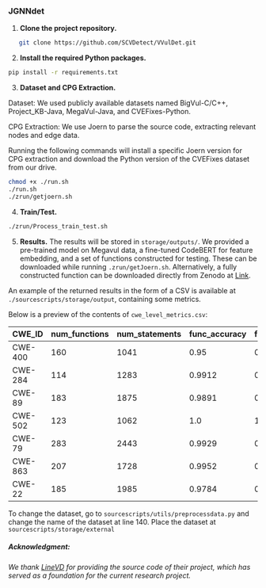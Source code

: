 ### JGNNdet

1. **Clone the project repository.**

```bash
   git clone https://github.com/SCVDetect/VVulDet.git
```

2. **Install the required Python packages.**

```bash
pip install -r requirements.txt
```
3. **Dataset and CPG Extraction.**

Dataset: We used publicly available datasets named BigVul-C/C++, Project_KB-Java, MegaVul-Java, and CVEFixes-Python.

CPG Extraction: We use Joern to parse the source code, extracting relevant nodes and edge data.

Running the following commands will install a specific Joern version for CPG extraction and download the Python version of the CVEFixes dataset from our drive.

```bash
chmod +x ./run.sh
./run.sh
./zrun/getjoern.sh
```

4. **Train/Test.**

```bash
./zrun/Process_train_test.sh
```
5. **Results.**
The results will be stored in ```storage/outputs/```. We provided a pre-trained model on Megavul data, a fine-tuned CodeBERT for feature embedding, and a set of functions constructed for testing. These can be downloaded while running ```.zrun/getJoern.sh```. Alternatively, a fully constructed function can be downloaded directly from Zenodo at [Link](https://zenodo.org/records/16629448?token=eyJhbGciOiJIUzUxMiJ9.eyJpZCI6ImM3YTE1NzY0LTViN2UtNGE0NS1hOTVkLTA3NzdiYTU4YzkzYiIsImRhdGEiOnt9LCJyYW5kb20iOiIwNTQ2MWVlNjAxOWQ3OGE1NWMwNWMyZWIyYWViNDU4NyJ9.xQtMKVIZkkUWTmHSOrjU85PB3S6VMTTe85v8TgAlVxEHD-CmWWv4iPrdG1jYAtGAvs_ZMfyD8QbQ1FulpIzriA).

An example of the returned results in the form of a CSV is available at ```./sourcescripts/storage/output```, containing some metrics.

Below is a preview of the contents of `cwe_level_metrics.csv`:

| CWE_ID   | num_functions | num_statements | func_accuracy | func_precision | func_recall | func_f1 | stmt_accuracy | stmt_precision | stmt_recall | stmt_f1 | func_pr_auc | stmt_pr_auc |
|----------|---------------|----------------|---------------|----------------|-------------|---------|---------------|----------------|-------------|---------|--------------|--------------|
| CWE-400  | 160           | 1041           | 0.95          | 0.6364         | 0.9745      | 0.7012  | 0.9837        | 0.7423         | 0.5289      | 0.5485  | 0.3010       | 0.0799       |
| CWE-284  | 114           | 1283           | 0.9912        | 0.75           | 0.9956      | 0.8311  | 0.9992        | 0.4996         | 0.5         | 0.4998  | 0.25         | 0.0116       |
| CWE-89   | 183           | 1875           | 0.9891        | 0.9167         | 0.9942      | 0.9516  | 0.9349        | 0.5173         | 0.5464      | 0.5210  | 0.9313       | 0.0801       |
| CWE-502  | 123           | 1062           | 1.0           | 1.0            | 1.0         | 1.0     | 0.9868        | 0.4943         | 0.4990      | 0.4967  | 1.0          | 0.0119       |
| CWE-79   | 283           | 2443           | 0.9929        | 0.9474         | 0.9962      | 0.9703  | 0.9824        | 0.6583         | 0.5115      | 0.5178  | 0.8009       | 0.0949       |
| CWE-863  | 207           | 1728           | 0.9952        | 0.75           | 0.9976      | 0.8321  | 0.9988        | 0.9994         | 0.6667      | 0.7497  | 0.25         | 0.5917       |
| CWE-22   | 185           | 1985           | 0.9784        | 0.875          | 0.9884      | 0.9227  | 0.9879        | 0.8275         | 0.5397      | 0.5684  | 0.8745       | 0.2195       |



To change the dataset, go to ```sourcescripts/utils/preprocessdata.py``` and change the name of the dataset at line 140. Place the dataset at ```sourcescripts/storage/external```

##### Acknowledgment:
###### We thank [LineVD](https://github.com/davidhin/linevd) for providing the source code of their project, which has served as a foundation for the current research project.

